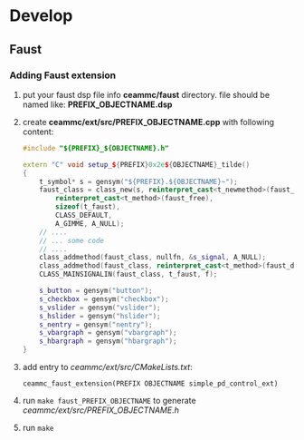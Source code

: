 # Develop

## Faust

### Adding Faust extension

1. put your faust dsp file info **ceammc/faust** directory.
   file should be named like: **PREFIX_OBJECTNAME.dsp**
2. create **ceammc/ext/src/PREFIX_OBJECTNAME.cpp**
    with following content:

    ```c++
    #include "${PREFIX}_${OBJECTNAME}.h"

    extern "C" void setup_${PREFIX}0x2e${OBJECTNAME}_tilde()
    {
        t_symbol* s = gensym("${PREFIX}.${OBJECTNAME}~");
        faust_class = class_new(s, reinterpret_cast<t_newmethod>(faust_new),
            reinterpret_cast<t_method>(faust_free),
            sizeof(t_faust),
            CLASS_DEFAULT,
            A_GIMME, A_NULL);
        // ....
        // ... some code
        // ....
        class_addmethod(faust_class, nullfn, &s_signal, A_NULL);
        class_addmethod(faust_class, reinterpret_cast<t_method>(faust_dsp), gensym("dsp"), A_NULL);
        CLASS_MAINSIGNALIN(faust_class, t_faust, f);

        s_button = gensym("button");
        s_checkbox = gensym("checkbox");
        s_vslider = gensym("vslider");
        s_hslider = gensym("hslider");
        s_nentry = gensym("nentry");
        s_vbargraph = gensym("vbargraph");
        s_hbargraph = gensym("hbargraph");
    }
    ```

3. add entry to *ceammc/ext/src/CMakeLists.txt*:
   ```
   ceammc_faust_extension(PREFIX OBJECTNAME simple_pd_control_ext)
   ```
4. run ```make faust_PREFIX_OBJECTNAME``` to generate *ceammc/ext/src/PREFIX_OBJECTNAME.h*
5. run ```make```

